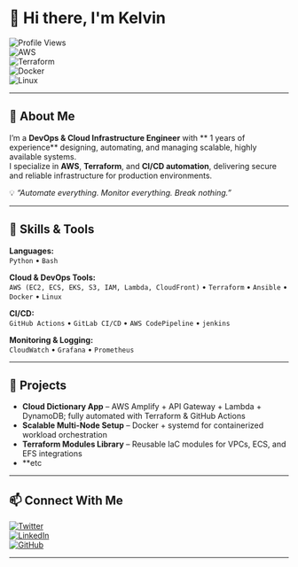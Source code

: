 # 👋 Hi there, I'm Kelvin

![Profile Views](https://komarev.com/ghpvc/?username=kelvin005&color=0e75b6&style=flat)  
![AWS](https://img.shields.io/badge/AWS-232F3E?style=for-the-badge&logo=amazon-aws&logoColor=white)  
![Terraform](https://img.shields.io/badge/Terraform-844FBA?style=for-the-badge&logo=terraform&logoColor=white)  
![Docker](https://img.shields.io/badge/Docker-0db7ed?style=for-the-badge&logo=docker&logoColor=white)  
![Linux](https://img.shields.io/badge/Linux-FCC624?style=for-the-badge&logo=linux&logoColor=black)  

---

## 🚀 About Me
I’m a **DevOps & Cloud Infrastructure Engineer** with ** 1 years of experience** designing, automating, and managing scalable, highly available systems.  
I specialize in **AWS**, **Terraform**, and **CI/CD automation**, delivering secure and reliable infrastructure for production environments.

💡 *“Automate everything. Monitor everything. Break nothing.”*

---

## 🧠 Skills & Tools

**Languages:**  
`Python` • `Bash`

**Cloud & DevOps Tools:**  
`AWS (EC2, ECS, EKS, S3, IAM, Lambda, CloudFront)` • `Terraform` • `Ansible` • `Docker` • `Linux`

**CI/CD:**  
`GitHub Actions` • `GitLab CI/CD` • `AWS CodePipeline` • `jenkins`

**Monitoring & Logging:**  
`CloudWatch` • `Grafana` • `Prometheus`

---

## 📂 Projects

- **Cloud Dictionary App** – AWS Amplify + API Gateway + Lambda + DynamoDB; fully automated with Terraform & GitHub Actions  
- **Scalable Multi-Node Setup** – Docker + systemd for containerized workload orchestration  
- **Terraform Modules Library** – Reusable IaC modules for VPCs, ECS, and EFS integrations
- **etc 

---

## 📫 Connect With Me

[![Twitter](https://img.shields.io/badge/Twitter-1DA1F2?style=for-the-badge&logo=twitter&logoColor=white)](https://x.com/kelechi10565)  
[![LinkedIn](https://img.shields.io/badge/LinkedIn-0A66C2?style=for-the-badge&logo=linkedin&logoColor=white)](https://www.linkedin.com/in/kelechi-sunday-b2a14525a)  
[![GitHub](https://img.shields.io/badge/GitHub-181717?style=for-the-badge&logo=github&logoColor=white)](https://github.com/kelvin005)  

---
